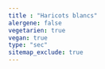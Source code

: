 ```yaml
---
title : "Haricots blancs"
alergene: false
vegetarien: true
vegan: true
type: "sec"
sitemap_exclude: true
--- 
```

